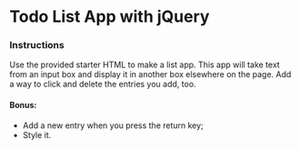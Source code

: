 # Todo List App with jQuery

### Instructions
Use the provided starter HTML to make a list app. This app will take text from an input box and display it in another box elsewhere on the page. Add a way to click and delete the entries you add, too.
#### Bonus:
* Add a new entry when you press the return key;
* Style it.
